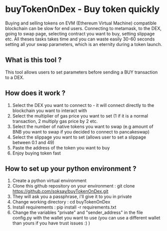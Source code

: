 # buyTokenOnDex - Buy token quickly

Buying and selling tokens on EVM (Ethereum Virtual Machine) compatible blockchain can be slow for end users. Connecting to metamask, to the DEX, going to swap page, selecting contract you want to buy, setting slippage etc. All theses tasks takes time and you can waste easily 30-60 seconds setting all your swap parameters, which is an eternity during a token launch. 

## What is this tool ? 

This tool allows users to set parameters before sending a BUY transaction to a DEX. 

## How does it work ? 
1) Select the DEX you want to connect to - it will connect directly to the blockchain you want to interact with
2) Select the multiplier of gas price you want to set (1 if it is a normal transaction, 2 multiply gas price by 2 etc. 
3) Select the number of native tokens you want to swap (e.g amount of BNB you want to swap if you decided to connect to pancakeswap)
4) Select the slippage you want to set (allows user to set a slippage between 0.1 and 49) 
5) Paste the address of the token you want to buy
6) Enjoy buying token fast

## How to set up your python environment ? 

1) Create a python virtual environment 
2) Clone this github repository on your environment : git clone https://github.com/soksay/buyTokenOnDex.git
3) They will ask you a passphrase, i'll give it to you in private
4) Change working directory : cd buyTokenOnDex
5) Install requirements : pip install -r requirements.txt
6) Change the variables "private" and "sender_address" in the file config.py with the wallet you want to use (you can use a different wallet than yours if you have trust issues :) )

